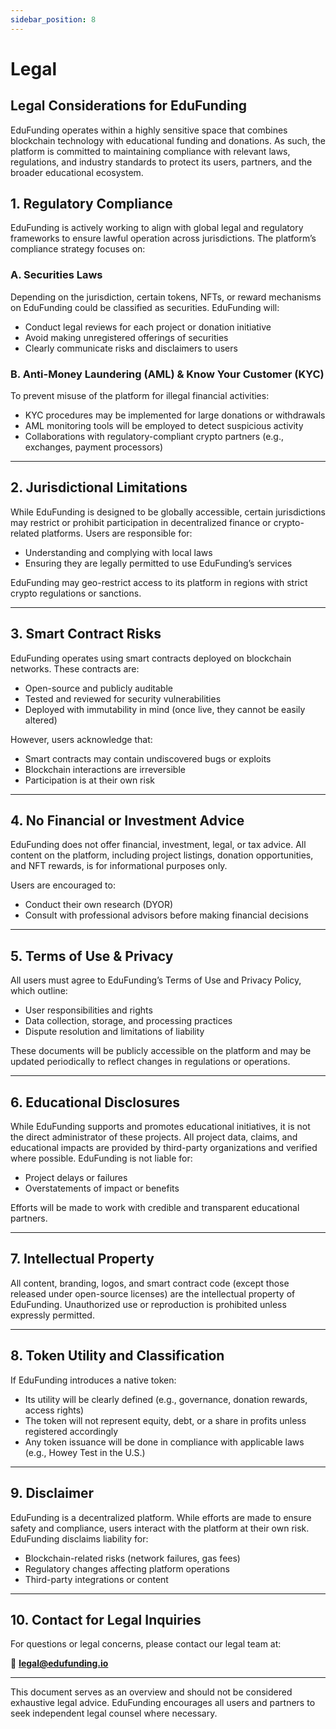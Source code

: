 ```yaml
---
sidebar_position: 8
---
```


# Legal

## Legal Considerations for EduFunding

EduFunding operates within a highly sensitive space that combines blockchain technology with educational funding and donations. As such, the platform is committed to maintaining compliance with relevant laws, regulations, and industry standards to protect its users, partners, and the broader educational ecosystem.

## 1. **Regulatory Compliance**

EduFunding is actively working to align with global legal and regulatory frameworks to ensure lawful operation across jurisdictions. The platform’s compliance strategy focuses on:

### A. **Securities Laws**

Depending on the jurisdiction, certain tokens, NFTs, or reward mechanisms on EduFunding could be classified as securities. EduFunding will:

- Conduct legal reviews for each project or donation initiative
- Avoid making unregistered offerings of securities
- Clearly communicate risks and disclaimers to users

### B. **Anti-Money Laundering (AML) & Know Your Customer (KYC)**

To prevent misuse of the platform for illegal financial activities:

- KYC procedures may be implemented for large donations or withdrawals
- AML monitoring tools will be employed to detect suspicious activity
- Collaborations with regulatory-compliant crypto partners (e.g., exchanges, payment processors)

---

## 2. **Jurisdictional Limitations**

While EduFunding is designed to be globally accessible, certain jurisdictions may restrict or prohibit participation in decentralized finance or crypto-related platforms. Users are responsible for:

- Understanding and complying with local laws
- Ensuring they are legally permitted to use EduFunding’s services

EduFunding may geo-restrict access to its platform in regions with strict crypto regulations or sanctions.

---

## 3. **Smart Contract Risks**

EduFunding operates using smart contracts deployed on blockchain networks. These contracts are:

- Open-source and publicly auditable
- Tested and reviewed for security vulnerabilities
- Deployed with immutability in mind (once live, they cannot be easily altered)

However, users acknowledge that:

- Smart contracts may contain undiscovered bugs or exploits
- Blockchain interactions are irreversible
- Participation is at their own risk

---

## 4. **No Financial or Investment Advice**

EduFunding does not offer financial, investment, legal, or tax advice. All content on the platform, including project listings, donation opportunities, and NFT rewards, is for informational purposes only.

Users are encouraged to:

- Conduct their own research (DYOR)
- Consult with professional advisors before making financial decisions

---

## 5. **Terms of Use & Privacy**

All users must agree to EduFunding’s Terms of Use and Privacy Policy, which outline:

- User responsibilities and rights
- Data collection, storage, and processing practices
- Dispute resolution and limitations of liability

These documents will be publicly accessible on the platform and may be updated periodically to reflect changes in regulations or operations.

---

## 6. **Educational Disclosures**

While EduFunding supports and promotes educational initiatives, it is not the direct administrator of these projects. All project data, claims, and educational impacts are provided by third-party organizations and verified where possible. EduFunding is not liable for:

- Project delays or failures
- Overstatements of impact or benefits

Efforts will be made to work with credible and transparent educational partners.

---

## 7. **Intellectual Property**

All content, branding, logos, and smart contract code (except those released under open-source licenses) are the intellectual property of EduFunding. Unauthorized use or reproduction is prohibited unless expressly permitted.

---

## 8. **Token Utility and Classification**

If EduFunding introduces a native token:

- Its utility will be clearly defined (e.g., governance, donation rewards, access rights)
- The token will not represent equity, debt, or a share in profits unless registered accordingly
- Any token issuance will be done in compliance with applicable laws (e.g., Howey Test in the U.S.)

---

## 9. **Disclaimer**

EduFunding is a decentralized platform. While efforts are made to ensure safety and compliance, users interact with the platform at their own risk. EduFunding disclaims liability for:

- Blockchain-related risks (network failures, gas fees)
- Regulatory changes affecting platform operations
- Third-party integrations or content

---

## 10. **Contact for Legal Inquiries**

For questions or legal concerns, please contact our legal team at:

📧 **legal@edufunding.io**

---

This document serves as an overview and should not be considered exhaustive legal advice. EduFunding encourages all users and partners to seek independent legal counsel where necessary.
